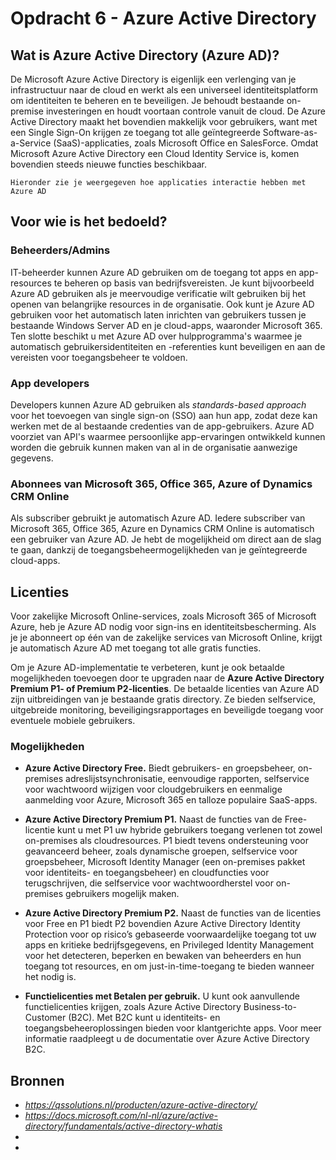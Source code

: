 # Opdracht 6 - Azure Active Directory  

## Wat is Azure Active Directory (Azure AD)?

De Microsoft Azure Active Directory is eigenlijk een verlenging van je infrastructuur naar de cloud en werkt als een universeel identiteitsplatform om identiteiten te beheren en te beveiligen. Je behoudt bestaande on-premise investeringen en houdt voortaan controle vanuit de cloud. De Azure Active Directory maakt het bovendien makkelijk voor gebruikers, want met een Single Sign-On krijgen ze toegang tot alle geïntegreerde Software-as-a-Service (SaaS)-applicaties, zoals Microsoft Office en SalesForce. Omdat Microsoft Azure Active Directory een Cloud Identity Service is, komen bovendien steeds nieuwe functies beschikbaar.  

`Hieronder zie je weergegeven hoe applicaties interactie hebben met Azure AD`


## Voor wie is het bedoeld?

### Beheerders/Admins
IT-beheerder kunnen Azure AD gebruiken om de toegang tot apps en app-resources te beheren op basis van bedrijfsvereisten. Je kunt bijvoorbeeld Azure AD gebruiken als je meervoudige verificatie wilt gebruiken bij het openen van belangrijke resources in de organisatie. Ook kunt je Azure AD gebruiken voor het automatisch laten inrichten van gebruikers tussen je bestaande Windows Server AD en je cloud-apps, waaronder Microsoft 365. Ten slotte beschikt u met Azure AD over hulpprogramma's waarmee je automatisch gebruikersidentiteiten en -referenties kunt beveiligen en aan de vereisten voor toegangsbeheer te voldoen.  

### App developers
Developers kunnen Azure AD gebruiken als *standards-based approach* voor het toevoegen van single sign-on (SSO) aan hun app, zodat deze kan werken met de al bestaande credenties van de app-gebruikers. Azure AD voorziet van API's waarmee persoonlijke app-ervaringen ontwikkeld kunnen worden die gebruik kunnen maken van al in de organisatie aanwezige gegevens.   

### Abonnees van Microsoft 365, Office 365, Azure of Dynamics CRM Online 
Als subscriber gebruikt je automatisch Azure AD. Iedere subscriber van Microsoft 365, Office 365, Azure en Dynamics CRM Online is automatisch een gebruiker van Azure AD. Je hebt de mogelijkheid om direct aan de slag te gaan, dankzij de toegangsbeheermogelijkheden van je geïntegreerde cloud-apps.

## Licenties
Voor zakelijke Microsoft Online-services, zoals Microsoft 365 of Microsoft Azure, heb je Azure AD nodig voor sign-ins en identiteitsbescherming. Als je je abonneert op één van de zakelijke services van Microsoft Online, krijgt je automatisch Azure AD met toegang tot alle gratis functies.

Om je Azure AD-implementatie te verbeteren, kunt je ook betaalde mogelijkheden toevoegen door te upgraden naar de **Azure Active Directory Premium P1- of Premium P2-licenties**. De betaalde licenties van Azure AD zijn uitbreidingen van je bestaande gratis directory. Ze bieden selfservice, uitgebreide monitoring, beveiligingsrapportages en beveiligde toegang voor eventuele mobiele gebruikers.

### Mogelijkheden
- **Azure Active Directory Free.** Biedt gebruikers- en groepsbeheer, on-premises adreslijstsynchronisatie, eenvoudige rapporten, selfservice voor wachtwoord wijzigen voor cloudgebruikers en eenmalige aanmelding voor Azure, Microsoft 365 en talloze populaire SaaS-apps.

- **Azure Active Directory Premium P1.** Naast de functies van de Free-licentie kunt u met P1 uw hybride gebruikers toegang verlenen tot zowel on-premises als cloudresources. P1 biedt tevens ondersteuning voor geavanceerd beheer, zoals dynamische groepen, selfservice voor groepsbeheer, Microsoft Identity Manager (een on-premises pakket voor identiteits- en toegangsbeheer) en cloudfuncties voor terugschrijven, die selfservice voor wachtwoordherstel voor on-premises gebruikers mogelijk maken.

- **Azure Active Directory Premium P2.** Naast de functies van de licenties voor Free en P1 biedt P2 bovendien Azure Active Directory Identity Protection voor op risico’s gebaseerde voorwaardelijke toegang tot uw apps en kritieke bedrijfsgegevens, en Privileged Identity Management voor het detecteren, beperken en bewaken van beheerders en hun toegang tot resources, en om just-in-time-toegang te bieden wanneer het nodig is.

- **Functielicenties met Betalen per gebruik.** U kunt ook aanvullende functielicenties krijgen, zoals Azure Active Directory Business-to-Customer (B2C). Met B2C kunt u identiteits- en toegangsbeheeroplossingen bieden voor klantgerichte apps. Voor meer informatie raadpleegt u de documentatie over Azure Active Directory B2C.


## Bronnen

- *https://qssolutions.nl/producten/azure-active-directory/*  
- *https://docs.microsoft.com/nl-nl/azure/active-directory/fundamentals/active-directory-whatis*  
-
-
